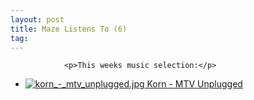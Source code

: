```yaml
---
layout: post
title: Maze Listens To (6)
tag: 
---
```



                <p>This weeks music selection:</p>
<ul>
    <li>
<a href="http://www.amazon.com/Mtv-Unplugged-Korn/dp/B000MGUZRA"><img src='/uploads/korn_-_mtv_unplugged.thumbnail.jpg' alt='korn_-_mtv_unplugged.jpg' class="valign"/> Korn - MTV Unplugged</a></li>
</ul>
            
